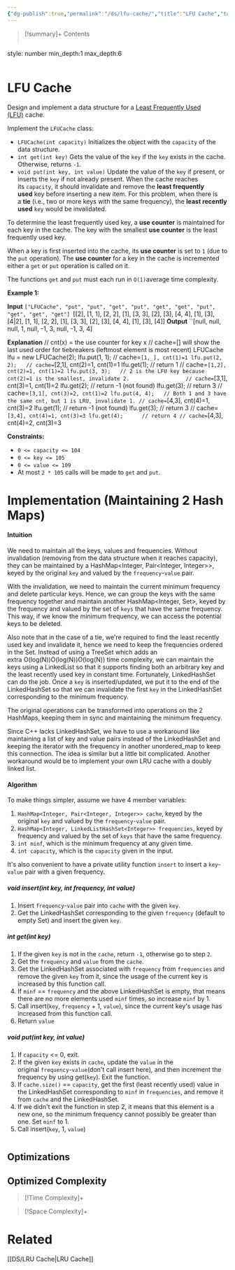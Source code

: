 ```yaml
---
{"dg-publish":true,"permalink":"/ds/lfu-cache/","title":"LFU Cache","tags":["ds"]}
---
```



>[!summary]+ Contents
>```toc
style: number
min_depth:1
max_depth:6 
>```


# LFU Cache
Design and implement a data structure for a [Least Frequently Used (LFU)](https://en.wikipedia.org/wiki/Least_frequently_used) cache.

Implement the `LFUCache` class:

-   `LFUCache(int capacity)` Initializes the object with the `capacity` of the data structure.
-   `int get(int key)` Gets the value of the `key` if the `key` exists in the cache. Otherwise, returns `-1`.
-   `void put(int key, int value)` Update the value of the `key` if present, or inserts the `key` if not already present. When the cache reaches its `capacity`, it should invalidate and remove the **least frequently used** key before inserting a new item. For this problem, when there is a **tie** (i.e., two or more keys with the same frequency), the **least recently used** `key` would be invalidated.

To determine the least frequently used key, a **use counter** is maintained for each key in the cache. The key with the smallest **use counter** is the least frequently used key.

When a key is first inserted into the cache, its **use counter** is set to `1` (due to the `put` operation). The **use counter** for a key in the cache is incremented either a `get` or `put` operation is called on it.

The functions `get` and `put` must each run in `O(1)`average time complexity.

**Example 1:**

**Input**
``["LFUCache", "put", "put", "get", "put", "get", "get", "put", "get", "get", "get"]
``[[2], [1, 1], [2, 2], [1], [3, 3], [2], [3], [4, 4], [1], [3], [4\|2], [1, 1], [2, 2], [1], [3, 3], [2], [3], [4, 4], [1], [3], [4]]
**Output**
``[null, null, null, 1, null, -1, 3, null, -1, 3, 4]

**Explanation**
// cnt(x) = the use counter for key x
// cache=[] will show the last used order for tiebreakers (leftmost element is  most recent)
LFUCache lfu = new LFUCache(2);
lfu.put(1, 1);   // cache=``[1,_], cnt(1)=1
lfu.put(2, 2);   // cache=``[2,1], cnt(2)=1, cnt(1)=1
lfu.get(1);      // return 1
                 // cache=``[1,2], cnt(2)=1, cnt(1)=2
lfu.put(3, 3);   // 2 is the LFU key because cnt(2)=1 is the smallest, invalidate 2.
                 // cache=``[3,1], cnt(3)=1, cnt(1)=2
lfu.get(2);      // return -1 (not found)
lfu.get(3);      // return 3
                 // cache=``[3,1], cnt(3)=2, cnt(1)=2
lfu.put(4, 4);   // Both 1 and 3 have the same cnt, but 1 is LRU, invalidate 1.
                 // cache=``[4,3], cnt(4)=1, cnt(3)=2
lfu.get(1);      // return -1 (not found)
lfu.get(3);      // return 3
                 // cache=``[3,4], cnt(4)=1, cnt(3)=3
lfu.get(4);      // return 4
                 // cache=``[4,3], cnt(4)=2, cnt(3)=3

**Constraints:**

-   `0 <= capacity <= 104`
-   `0 <= key <= 105`
-   `0 <= value <= 109`
-   At most `2 * 105` calls will be made to `get` and `put`.
# Implementation (Maintaining 2 Hash Maps)
#### Intuition

We need to maintain all the keys, values and frequencies. Without invalidation (removing from the data structure when it reaches capacity), they can be maintained by a HashMap<Integer, Pair<Integer, Integer>>, keyed by the original `key` and valued by the `frequency`-`value` pair.

With the invalidation, we need to maintain the current minimum frequency and delete particular keys. Hence, we can group the keys with the same frequency together and maintain another HashMap<Integer, Set>, keyed by the frequency and valued by the set of `keys` that have the same frequency. This way, if we know the minimum frequency, we can access the potential keys to be deleted.

Also note that in the case of a tie, we're required to find the least recently used key and invalidate it, hence we need to keep the frequencies ordered in the Set. Instead of using a TreeSet which adds an extra O(log(N))O(log(N))O(log(N)) time complexity, we can maintain the keys using a LinkedList so that it supports finding both an arbitrary key and the least recently used key in constant time. Fortunately, LinkedHashSet can do the job. Once a `key` is inserted/updated, we put it to the end of the LinkedHashSet so that we can invalidate the first `key` in the LinkedHashSet corresponding to the minimum frequency.

The original operations can be transformed into operations on the 2 HashMaps, keeping them in sync and maintaining the minimum frequency.

Since C++ lacks LinkedHashSet, we have to use a workaround like maintaining a list of key and value pairs instead of the LinkedHashSet and keeping the iterator with the frequency in another unordered_map to keep this connection. The idea is similar but a little bit complicated. Another workaround would be to implement your own LRU cache with a doubly linked list.

#### Algorithm

To make things simpler, assume we have 4 member variables:

1.  `HashMap<Integer, Pair<Integer, Integer>> cache`, keyed by the original `key` and valued by the `frequency`-`value` pair.
2.  `HashMap<Integer, LinkedListHashSet<Integer>> frequencies`, keyed by frequency and valued by the set of `keys` that have the same frequency.
3.  `int minf`, which is the minimum frequency at any given time.
4.  `int capacity`, which is the `capacity` given in the input.

It's also convenient to have a private utility function `insert` to insert a `key`-`value` pair with a given frequency.

##### void insert(int key, int frequency, int value)

1.  Insert `frequency`-`value` pair into `cache` with the given `key`.
2.  Get the LinkedHashSet corresponding to the given `frequency` (default to empty Set) and insert the given `key`.

##### int get(int key)

1.  If the given `key` is not in the `cache`, return `-1`, otherwise go to step `2`.
2.  Get the `frequency` and `value` from the `cache`.
3.  Get the LinkedHashSet associated with `frequency` from `frequencies` and remove the given `key` from it, since the usage of the current key is increased by this function call.
4.  If `minf` == `frequency` and the above LinkedHashSet is empty, that means there are no more elements used `minf` times, so increase `minf` by 1.
5.  Call insert(`key`, `frequency` + 1, `value`), since the current key's usage has increased from this function call.
6.  Return `value`

##### void put(int key, int value)

1.  If `capacity` <= 0, exit.
2.  If the given `key` exists in `cache`, update the `value` in the original `frequency`-`value`(don't call insert here), and then increment the frequency by using get(`key`). Exit the function.
3.  If `cache.size()` == `capacity`, get the first (least recently used) value in the LinkedHashSet corresponding to `minf` in `frequencies`, and remove it from `cache` and the LinkedHashSet.
4.  If we didn't exit the function in step 2, it means that this element is a new one, so the minimum frequency cannot possibly be greater than one. Set `minf` to 1.
5.  Call insert(`key`, 1, `value`)
```python

```

## Optimizations

## Optimized Complexity

>[!Time Complexity]+

>[!Space Complexity]+



# Related
[[DS/LRU Cache\|LRU Cache]]
